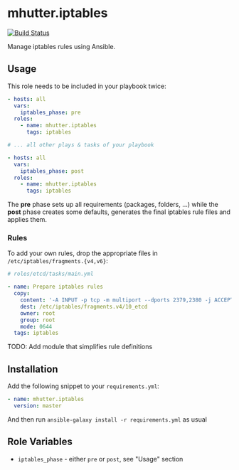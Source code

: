 # mhutter.iptables
[![Build Status](https://travis-ci.com/mhutter/ansible-iptables.svg?branch=master)](https://travis-ci.com/mhutter/ansible-iptables)

Manage iptables rules using Ansible.


## Usage

This role needs to be included in your playbook twice:

```yaml
- hosts: all
  vars:
    iptables_phase: pre
  roles:
    - name: mhutter.iptables
      tags: iptables

# ... all other plays & tasks of your playbook

- hosts: all
  vars:
    iptables_phase: post
  roles:
    - name: mhutter.iptables
      tags: iptables
```

The **pre** phase sets up all requirements (packages, folders, ...) while the
**post** phase creates some defaults, generates the final iptables rule files
and applies them.

### Rules

To add your own rules, drop the appropriate files in
`/etc/iptables/fragments.{v4,v6}`:

```yaml
# roles/etcd/tasks/main.yml

- name: Prepare iptables rules
  copy:
    content: '-A INPUT -p tcp -m multiport --dports 2379,2380 -j ACCEPT'
    dest: /etc/iptables/fragments.v4/10_etcd
    owner: root
    group: root
    mode: 0644
  tags: iptables
```

TODO: Add module that simplifies rule definitions

## Installation

Add the following snippet to your `requirements.yml`:

```yaml
- name: mhutter.iptables
  version: master
```

And then run `ansible-galaxy install -r requirements.yml` as usual

## Role Variables

* `iptables_phase` - either `pre` or `post`, see "Usage" section
